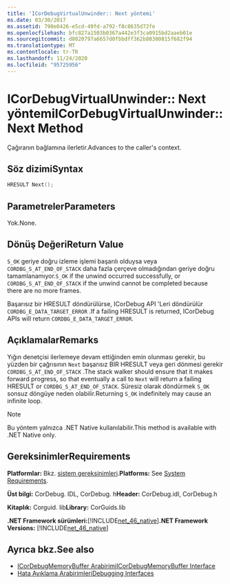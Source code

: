 ```yaml
---
title: 'ICorDebugVirtualUnwinder:: Next yöntemi'
ms.date: 03/30/2017
ms.assetid: 790e0426-e5cd-49fd-a792-f8c8635d72fe
ms.openlocfilehash: bfc827a1503b0367a442e3f3ca0915bd2aaeb01e
ms.sourcegitcommit: d8020797a6657d0fbbdff362b80300815f682f94
ms.translationtype: MT
ms.contentlocale: tr-TR
ms.lasthandoff: 11/24/2020
ms.locfileid: "95725956"
---
```

# <a name="icordebugvirtualunwindernext-method"></a><span data-ttu-id="8c6ba-102">ICorDebugVirtualUnwinder:: Next yöntemi</span><span class="sxs-lookup"><span data-stu-id="8c6ba-102">ICorDebugVirtualUnwinder::Next Method</span></span>

<span data-ttu-id="8c6ba-103">Çağıranın bağlamına ilerletir.</span><span class="sxs-lookup"><span data-stu-id="8c6ba-103">Advances to the caller's context.</span></span>  
  
## <a name="syntax"></a><span data-ttu-id="8c6ba-104">Söz dizimi</span><span class="sxs-lookup"><span data-stu-id="8c6ba-104">Syntax</span></span>  
  
```cpp  
HRESULT Next();  
```  
  
## <a name="parameters"></a><span data-ttu-id="8c6ba-105">Parametreler</span><span class="sxs-lookup"><span data-stu-id="8c6ba-105">Parameters</span></span>  

 <span data-ttu-id="8c6ba-106">Yok.</span><span class="sxs-lookup"><span data-stu-id="8c6ba-106">None.</span></span>  
  
## <a name="return-value"></a><span data-ttu-id="8c6ba-107">Dönüş Değeri</span><span class="sxs-lookup"><span data-stu-id="8c6ba-107">Return Value</span></span>  

 <span data-ttu-id="8c6ba-108">`S_OK` geriye doğru izleme işlemi başarılı olduysa veya `CORDBG_S_AT_END_OF_STACK` daha fazla çerçeve olmadığından geriye doğru tamamlanamıyor.</span><span class="sxs-lookup"><span data-stu-id="8c6ba-108">`S_OK` if the unwind occurred successfully, or `CORDBG_S_AT_END_OF_STACK` if the unwind cannot be completed because there are no more frames.</span></span>  
  
 <span data-ttu-id="8c6ba-109">Başarısız bir HRESULT döndürülürse, ICorDebug API 'Leri döndürülür `CORDBG_E_DATA_TARGET_ERROR` .</span><span class="sxs-lookup"><span data-stu-id="8c6ba-109">If a failing HRESULT is returned, ICorDebug APIs will return `CORDBG_E_DATA_TARGET_ERROR`.</span></span>  
  
## <a name="remarks"></a><span data-ttu-id="8c6ba-110">Açıklamalar</span><span class="sxs-lookup"><span data-stu-id="8c6ba-110">Remarks</span></span>  

 <span data-ttu-id="8c6ba-111">Yığın denetçisi ilerlemeye devam ettiğinden emin olunması gerekir, bu yüzden bir çağrısının `Next` başarısız BIR HRESULT veya geri dönmesi gerekir `CORDBG_S_AT_END_OF_STACK` .</span><span class="sxs-lookup"><span data-stu-id="8c6ba-111">The stack walker should ensure that it makes forward progress, so that eventually a call to `Next` will return a failing HRESULT or `CORDBG_S_AT_END_OF_STACK`.</span></span> <span data-ttu-id="8c6ba-112">Süresiz olarak döndürmek `S_OK` sonsuz döngüye neden olabilir.</span><span class="sxs-lookup"><span data-stu-id="8c6ba-112">Returning `S_OK` indefinitely may cause an infinite loop.</span></span>  
  
> [!NOTE]
> <span data-ttu-id="8c6ba-113">Bu yöntem yalnızca .NET Native kullanılabilir.</span><span class="sxs-lookup"><span data-stu-id="8c6ba-113">This method is available with .NET Native only.</span></span>  
  
## <a name="requirements"></a><span data-ttu-id="8c6ba-114">Gereksinimler</span><span class="sxs-lookup"><span data-stu-id="8c6ba-114">Requirements</span></span>  

 <span data-ttu-id="8c6ba-115">**Platformlar:** Bkz. [sistem gereksinimleri](../../get-started/system-requirements.md).</span><span class="sxs-lookup"><span data-stu-id="8c6ba-115">**Platforms:** See [System Requirements](../../get-started/system-requirements.md).</span></span>  
  
 <span data-ttu-id="8c6ba-116">**Üst bilgi:** CorDebug. IDL, CorDebug. h</span><span class="sxs-lookup"><span data-stu-id="8c6ba-116">**Header:** CorDebug.idl, CorDebug.h</span></span>  
  
 <span data-ttu-id="8c6ba-117">**Kitaplık:** Corguid. lib</span><span class="sxs-lookup"><span data-stu-id="8c6ba-117">**Library:** CorGuids.lib</span></span>  
  
 <span data-ttu-id="8c6ba-118">**.NET Framework sürümleri:**[!INCLUDE[net_46_native](../../../../includes/net-46-native-md.md)]</span><span class="sxs-lookup"><span data-stu-id="8c6ba-118">**.NET Framework Versions:** [!INCLUDE[net_46_native](../../../../includes/net-46-native-md.md)]</span></span>  
  
## <a name="see-also"></a><span data-ttu-id="8c6ba-119">Ayrıca bkz.</span><span class="sxs-lookup"><span data-stu-id="8c6ba-119">See also</span></span>

- [<span data-ttu-id="8c6ba-120">ICorDebugMemoryBuffer Arabirimi</span><span class="sxs-lookup"><span data-stu-id="8c6ba-120">ICorDebugMemoryBuffer Interface</span></span>](icordebugmemorybuffer-interface.md)
- [<span data-ttu-id="8c6ba-121">Hata Ayıklama Arabirimleri</span><span class="sxs-lookup"><span data-stu-id="8c6ba-121">Debugging Interfaces</span></span>](debugging-interfaces.md)
